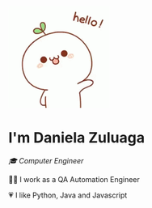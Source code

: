 <img src="./static/images/hello.gif" width="200">


# I'm Daniela Zuluaga
*🎓 Computer Engineer*

👩‍💻 I work as a QA Automation Engineer

💗 I like Python, Java and Javascript
